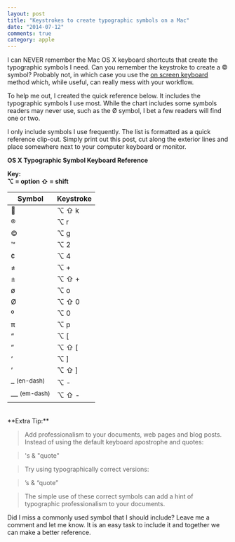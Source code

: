 ```yaml
---
layout: post
title: "Keystrokes to create typographic symbols on a Mac"
date: "2014-07-12"
comments: true
category: apple
---
```


I can NEVER remember the Mac OS X keyboard shortcuts that create the typographic symbols I need. Can you remember the keystroke to create a © symbol? Probably not, in which case you use the [on screen keyboard][1] method which, while useful, can really mess with your workflow.

To help me out, I created the quick reference below. It includes the typographic symbols I use most. While the chart includes some symbols readers may never use, such as the Ø symbol, I bet a few readers will find one or two.

I only include symbols I use frequently. The list is formatted as a quick reference clip-out. Simply print out this post, cut along the exterior lines and place somewhere next to your computer keyboard or monitor.

**OS X Typographic Symbol Keyboard Reference**  

**Key:  
⌥ = option
⇧ = shift**

| Symbol | Keystroke |
| -------| ----------|
|       | ⌥ ⇧ k    |
| ®      | ⌥ r      |
| ©      | ⌥ g      |
| ™      | ⌥ 2      |
| ¢      | ⌥ 4      |
| ≠      | ⌥ +      |
| ±      | ⌥ ⇧ +    |
| ø      | ⌥ o      |
| Ø      | ⌥ ⇧ 0   |
| º      | ⌥ 0      |
| π      | ⌥ p      |
| “      | ⌥ [      |
| ”      | ⌥ ⇧ \[   |
| ‘      | ⌥ \]      |
| ’      | ⌥ ⇧ \]   |
| – <sup>(en-dash)</sup> | ⌥ \-   |
| — <sup>(em-dash)</sup> | ⌥ ⇧ \- |

</br>
**Extra Tip:**

> Add professionalism to your documents, web pages and blog posts. Instead of using the default keyboard apostrophe and quotes:

> 's & "quote"

> Try using typographically correct versions:

> ’s & “quote”

> The simple use of these correct symbols can add a hint of typographic professionalism to your documents.

Did I miss a commonly used symbol that I should include? Leave me a comment and let me know. It is an easy task to include it and together we can make a better reference.

[1]: http://www.stevencombs.com/apple/2009/09/03/use-the-os-x-onscreen-keyboard-create-symbols.html
